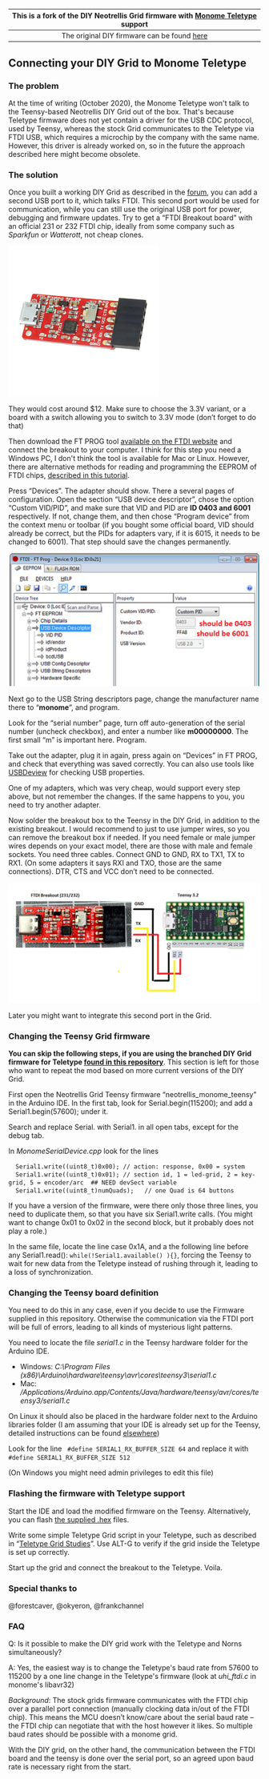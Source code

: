 | This is a fork of the DIY Neotrellis Grid firmware with [Monome Teletype](https://monome.org/docs/teletype/) support |
| :----------------------------------------------------------: |
| The original DIY firmware can be found [here](https://github.com/okyeron/neotrellis-monome) |




## Connecting your DIY Grid to Monome Teletype

### The problem

At the time of writing (October 2020), the Monome Teletype won't talk to the Teensy-based Neotrellis DIY Grid out of the box. That's because Teletype firmware does not yet contain a driver for the USB CDC protocol, used by Teensy, whereas the stock Grid communicates to the Teletype via FTDI USB, which requires a microchip by the company with the same name. However, this driver is already worked on, so in the future the approach described here might become obsolete.

### The solution

Once you built a working DIY Grid as described in the [forum](https://llllllll.co/t/diy-monome-compatible-grid-w-adafruit-neotrellis/), you can add a second USB port to it, which talks FTDI. This second port would be used for communication, while you can still use the original USB port  for power, debugging and firmware updates. Try to get a “FTDI Breakout board” with an official 231 or 232 FTDI chip, ideally from some company such as *Sparkfun* or *Watterott*, not cheap clones. 

![FTDI Breakout](img/ftdi-breakout.jpeg)

They would cost around $12. Make sure to choose the 3.3V variant, or a board with a switch allowing you to switch to 3.3V mode (don’t forget to do that)

Then download the FT PROG tool [available on the FTDI website](https://www.ftdichip.com/Support/Utilities.htm#FT_PROG) and connect the breakout to your computer. I think for this step you need a Windows PC, I don't think the tool is available for Mac or Linux. However, there are alternative methods for reading and programming the EEPROM of FTDI chips, [described in this tutorial](https://waterpigs.co.uk/articles/ftdi-configure-mac-linux/). 

Press “Devices”. The adapter should show. There a several pages of configuration. Open the section “USB device descriptor”, chose the option “Custom VID/PID”, and make sure that VID and PID are **ID 0403 and 6001** respectively. If not, change them, and then chose “Program device” from the context menu or toolbar (if you bought some official board, VID should already be correct, but the PIDs for adapters vary, if it is 6015, it needs to be changed to 6001). That step should save the changes permanently.



![FT_PROG](img/ftprog.jpeg)



Next go to the USB String descriptors page, change the manufacturer name there to “**monome**”, and program.

Look for the “serial number” page, turn off auto-generation of the serial number (uncheck checkbox), and enter a number like **m00000000**. The first small “m” is important here. Program.

Take out the adapter, plug it in again, press again on “Devices” in FT PROG, and check that everything was saved correctly. You can also use tools like [USBDeview](https://www.nirsoft.net/utils/usb_devices_view.html) for checking USB properties.

One of my adapters, which was very cheap, would support every step above, but not remember the changes. If the same happens to you, you need to try another adapter.

Now solder the breakout box to the Teensy in the DIY Grid, in addition to the existing breakout. I would recommend to just to use jumper wires, so you can remove the breakout box if needed. If you need female or male jumper wires depends on your exact model, there are those with male and female sockets. You need three cables. Connect GND to GND, RX to TX1, TX to RX1. (On some adapters it says RXI and TXO, those are the same connections). DTR, CTS and VCC don’t need to be connected.

![Wiring](img/wiring.jpeg)

Later you might want to integrate this second port in the Grid.

### Changing the Teensy Grid firmware

**You can skip the following steps, if you are using the branched DIY Grid firmware for Teletype [found in this repository](neotrellis_monome_teensy/)**. This section is left for those who want to repeat the mod based on more current versions of the DIY Grid.

First open the Neotrellis Grid Teensy firmware “neotrellis_monome_teensy” in the Arduino IDE.
In the first tab, look for Serial.begin(115200); and add a Serial1.begin(57600); under it.

Search and replace Serial. with Serial1. in all open tabs, except for the debug tab.

In *MonomeSerialDevice.cpp* look for the lines

```
  Serial1.write((uint8_t)0x00); // action: response, 0x00 = system
  Serial1.write((uint8_t)0x01); // section id, 1 = led-grid, 2 = key-grid, 5 = encoder/arc	## NEED devSect variable
  Serial1.write((uint8_t)numQuads);   // one Quad is 64 buttons
```

If you have a version of the firmware, were there only those three lines, you need to duplicate them, so that you have six Serial1.write calls. (You might want to change 0x01 to 0x02 in the second block, but it probably does not play a role.)

In the same file, locate the line case 0x1A, and a the following line before any Serial1.read():
`while(!Serial1.available() ){}`, forcing the Teensy to wait for new data from the Teletype instead of rushing through it, leading to a loss of synchronization.

### Changing the Teensy board definition 

You need to do this in any case, even if you decide to use the Firmware supplied in this repository. Otherwise the communication via the FTDI port will be full of errors, leading to all kinds of mysterious light patterns. 

You need to locate the file *serial1.c* in the Teensy hardware folder for the Arduino IDE.

- Windows: *C:\Program Files (x86)\Arduino\hardware\teensy\avr\cores\teensy3\serial1.c* 
- Mac: */Applications/Arduino.app/Contents/Java/hardware/teensy/avr/cores/teensy3/serial1.c*

On Linux it should also be placed in the hardware folder next to the Arduino libraries folder (I am assuming that your IDE is already set up for the Teensy, detailed instructions can be found [elsewhere](https://www.pjrc.com/teensy/teensyduino.html))

Look for the line
` #define SERIAL1_RX_BUFFER_SIZE 64`
and replace it with
`#define SERIAL1_RX_BUFFER_SIZE 512`

(On Windows you might need admin privileges to edit this file)

### Flashing the firmware with Teletype support

Start the IDE and load the modified firmware on the Teensy. Alternatively, you can flash [the supplied .hex](neotrellis_monome_teensy/neotrellis_monome_teensy_16x8_ftdi_teletype_57600.hex) files.

Write some simple Teletype Grid script in your Teletype, such as described in “[Teletype Grid Studies](https://github.com/scanner-darkly/teletype/wiki/BASIC-VISUALIZATIONS)”. Use ALT-G to verify if the grid inside the Teletype is set up correctly.

Start up the grid and connect the breakout to the Teletype. Voila.

### Special thanks to 

@forestcaver, @okyeron, @frankchannel 

### FAQ

Q: Is it possible to make the DIY grid work with the Teletype and Norns simultaneously?

A: Yes, the easiest way is to change the Teletype's baud rate from 57600 to 115200 by a one line change in the Teletype's firmware (look at *uhi_ftdi.c* in monome's libavr32)

*Background*: The stock grids firmware communicates with the FTDI chip over a parallel port connection (manually clocking data in/out of the FTDI chip). This means the MCU doesn’t know/care about the serial baud rate – the FTDI chip can negotiate that with the host however it likes. So multiple baud rates should be possible with a monome grid.

With the DIY grid, on the other hand, the communication between the FTDI board and the teensy is done over the serial port, so an agreed upon baud rate is necessary right from the start. 